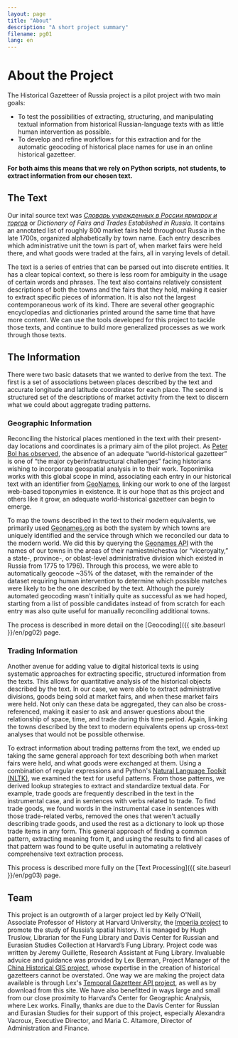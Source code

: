 ```yaml
---
layout: page
title: "About"
description: "A short project summary"
filename: pg01
lang: en
---
```


About the Project
=================

The Historical Gazetteer of Russia project is a pilot project with two main goals:

* To test the possibilities of extracting, structuring, and manipulating textual information from historical Russian-language texts with as little human intervention as possible. 
* To develop and refine workflows for this extraction and for the automatic geocoding of historical place names for use in an online historical gazetteer.

__For both aims this means that we rely on Python scripts, not students, to extract information from our chosen text.__

The Text
--------

Our inital source text was _[Словарь учрежденных в России ярмарок и торгов](http://catalog.hathitrust.org/Record/006277212)_ or _Dictionary of Fairs and Trades Established in Russia._ It contains an annotated list of roughly 800 market fairs held throughout Russia in the late 1700s, organized alphabetically by town name. Each entry describes which administrative unit the town is part of, when market fairs were held there, and what goods were traded at the fairs, all in varying levels of detail.  
  
The text is a series of entries that can be parsed out into discrete entities. It has a clear topical context, so there is less room for ambiguity in the usage of certain words and phrases. The text also contains relatively consistent descriptions of both the towns and the fairs that they hold, making it easier to extract specific pieces of information. It is also not the largest contemporaneous work of its kind. There are several other geographic encyclopedias and dictionaries printed around the same time that have more content. We can use the tools developed for this project to tackle those texts, and continue to build more generalized processes as we work through those texts. 

The Information
---------------

There were two basic datasets that we wanted to derive from the text. The first is a set of associations between places described by the text and accurate longitude and latitude coordinates for each place. The second is structured set of the descriptions of market activity from the text to discern what we could about aggregate trading patterns.  
  
### Geographic Information
Reconciling the historical places mentioned in the text with their present-day locations and coordinates is a primary aim of the pilot project. As [Peter Bol has observed](http://www.historians.org/publications-and-directories/perspectives-on-history/october-2012/history-and-the-digital-image/on-an-infrastructure-for-historical-spatial-analysis), the absence of an adequate “world-historical gazetteer” is one of “the major cyberinfrastructural challenges” facing historians wishing to incorporate geospatial analysis in to their work. Toponimika works with this global scope in mind, associating each entry in our historical text with an identifier from [GeoNames](http://www.geonames.org/), linking our work to one of the largest web-based toponymies in existence. It is our hope that as this project and others like it grow, an adequate world-historical gazetteer can begin to emerge.  

To map the towns described in the text to their modern equivalents, we primarily used [Geonames.org](http://www.geonames.org/) as both the system by which towns are uniquely identified and the service through which we reconciled our data to the modern world. We did this by querying the [Geonames API](http://www.geonames.org/export/geonames-search.html) with the names of our towns in the areas of their namiestnichestva (or “viceroyalty,” a state-, province-, or oblast-level administrative division which existed in Russia from 1775 to 1796). Through this process, we were able to automatically geocode ~35% of the dataset, with the remainder of the dataset requiring human intervention to determine which possible matches were likely to be the one described by the text. Although the purely automated geocoding wasn't initially quite as successful as we had hoped, starting from a list of possible candidates instead of from scratch for each entry was also quite useful for manually reconciling additional towns.  
  
The process is described in more detail on the [Geocoding]({{ site.baseurl }}/en/pg02) page.  
  
### Trading Information
Another avenue for adding value to digital historical texts is using systematic approaches for extracting specific, structured information from the texts. This allows for quantitative analysis of the historical objects described by the text. In our case, we were able to extract administrative divisions, goods being sold at market fairs, and when these market fairs were held. Not only can these data be aggregated, they can also be cross-referenced, making it easier to ask and answer questions about the relationship of space, time, and trade during this time period. Again, linking the towns described by the text to modern equivalents opens up cross-text analyses that would not be possible otherwise.  

To extract information about trading patterns from the text, we ended up taking the same general approach for text describing both when market fairs were held, and what goods were exchanged at them. Using a combination of regular expressions and Python's [Natural Language Toolkit (NLTK)](http://www.nltk.org/), we examined the text for useful patterns. From those patterns, we derived lookup strategies to extract and standardize textual data. For example, trade goods are frequently described in the text in the instrumental case, and in sentences with verbs related to trade. To find trade goods, we found words in the instrumental case in sentences with those trade-related verbs, removed the ones that weren't actually describing trade goods, and used the rest as a dictionary to look up those trade items in any form. This general approach of finding a common pattern, extracting meaning from it, and using the results to find all cases of that pattern was found to be quite useful in automating a relatively comprehensive text extraction process.  
  
This process is described more fully on the [Text Processing]({{ site.baseurl }}/en/pg03) page.  
  
Team
----
This project is an outgrowth of a larger project led by Kelly O'Neill, Associate Professor of History at Harvard University, the [Imperiia project](https://sites.google.com/site/imperiiagis/home) to promote the study of Russia’s spatial history. It is managed by Hugh Truslow, Librarian for the Fung Library and Davis Center for Russian and Eurasian Studies Collection at Harvard’s Fung Library. Project code was written by Jeremy Guillette, Research Assistant at Fung Library. Invaluable advuice and guidance was provided by Lex Berman, Project Manager of the [China Historical GIS project](http://fas.harvard.edu/~chgis/chgis_home.html), whose expertise in the creation of historical gazetteers cannot be overstated. One way we are making the project data available is through Lex's [Temporal Gazetteer API project](http://chgis.hmdc.harvard.edu/tgaz/), as well as by download from this site. We have also benefitted in ways large and small from our close proximity to Harvard’s Center for Geographic Analysis, where Lex works. Finally, thanks are due to the Davis Center for Russian and Eurasian Studies for their support of this project, especially Alexandra Vacroux, Executive Director, and Maria C. Altamore, Director of Administration and Finance. 

